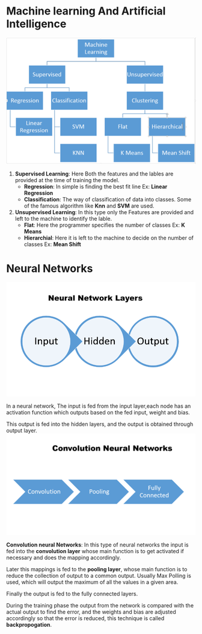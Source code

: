 
# Machine learning And Artificial Intelligence

![Alt text](ml_hierarchy.PNG?raw=true "Optional Title")

1. **Supervised Learning**: Here Both the features and the lables are provided at the time of training the model.
      - **Regression**: In simple is finding the best fit line Ex: __Linear Regression__
      - **Classification**: The way of classification of data into classes. Some of the famous algorithm like __Knn__ and __SVM__ are used.
2. **Unsupervised Learning**: In this type only the Features are provided and left to the machine to identify the lable.
     - **Flat**: Here the programmer specifies the number of classes Ex: __K Means__
     - **Hierarchial**: Here it is left to the machine to decide on the number of classes Ex: __Mean Shift__
     
# Neural Networks

![Alt text](neural_net.PNG?raw=true "Optional Title")

In a neural network, The input is fed from the input layer,each node has an activation function which outputs based on the fed input, weight and bias.

This output is fed into the hidden layers, and the output is obtained through output layer.
![Alt text](cnn.PNG?raw=true "Optional Title")

**Convolution neural Networks**: In this type of neural networks the input is fed into the __convolution layer__ whose main function is to get activated if necessary and does the mapping accordingly.

Later this mappings is fed to the __pooling layer__, whose main function is to reduce the collection of output to a common output. Usually Max Polling is used, which will output the maximum of all the values in a given area.

Finally the output is fed to the fully connected layers.

During the training phase the output from the network is compared with the actual output to find the error, and the weights and bias are adjusted accordingly so that the error is reduced, this technique is called __backpropogation__. 





